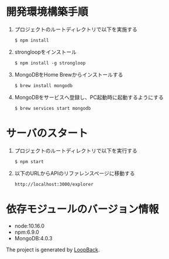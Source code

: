 # 開発環境構築手順
1. プロジェクトのルートディレクトリで以下を実施する
    ```
    $ npm install
    ```
2. strongloopをインストール
    ```
    $ npm install -g strongloop
    ```
3. MongoDBをHome Brewからインストールする
    ```
    $ brew install mongodb
    ```
4. MongoDBをサービスへ登録し、PC起動時に起動するようにする
    ```
    $ brew services start mongodb
    ```

# サーバのスタート
1. プロジェクトのルートディレクトリで以下を実行する
    ```
    $ npm start
    ```
2. 以下のURLからAPIのリファレンスページに移動する
    ```
    http://localhost:3000/explorer
    ```

# 依存モジュールのバージョン情報
* node:10.16.0
* npm:6.9.0
* MongoDB:4.0.3

The project is generated by [LoopBack](http://loopback.io).